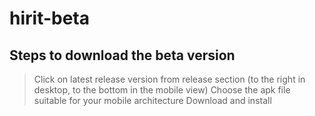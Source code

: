 # hirit-beta
## Steps to download the beta version
> Click on latest release version from release section (to the right in desktop, to the bottom in the mobile view)
> Choose the apk file suitable for your mobile architecture
> Download and install
